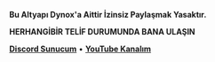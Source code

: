 
**Bu Altyapı __Dynox__'a Aittir İzinsiz Paylaşmak Yasaktır.**

**HERHANGİBİR TELİF DURUMUNDA BANA ULAŞIN**

[**Discord Sunucum**](https://discord.gg/ZuP9hg9bpK) • [**YouTube Kanalım**](https://www.youtube.com/channel/UC8x6qMnDEPjcLcnibWDtXUQ)